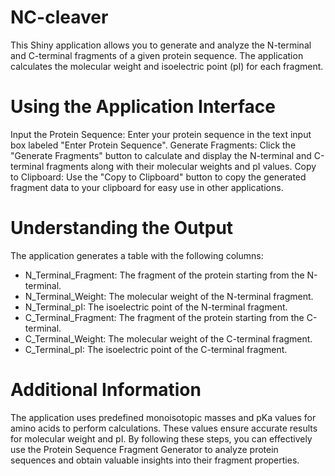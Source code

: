 # NC-cleaver
This Shiny application allows you to generate and analyze the N-terminal and C-terminal fragments of a given protein sequence. The application calculates the molecular weight and isoelectric point (pI) for each fragment.

# Using the Application Interface
Input the Protein Sequence: Enter your protein sequence in the text input box labeled "Enter Protein Sequence".
Generate Fragments: Click the "Generate Fragments" button to calculate and display the N-terminal and C-terminal fragments along with their molecular weights and pI values.
Copy to Clipboard: Use the "Copy to Clipboard" button to copy the generated fragment data to your clipboard for easy use in other applications.

# Understanding the Output
The application generates a table with the following columns:
* N_Terminal_Fragment: The fragment of the protein starting from the N-terminal.
* N_Terminal_Weight: The molecular weight of the N-terminal fragment.
* N_Terminal_pI: The isoelectric point of the N-terminal fragment.
* C_Terminal_Fragment: The fragment of the protein starting from the C-terminal.
* C_Terminal_Weight: The molecular weight of the C-terminal fragment.
* C_Terminal_pI: The isoelectric point of the C-terminal fragment.

# Additional Information
The application uses predefined monoisotopic masses and pKa values for amino acids to perform calculations. These values ensure accurate results for molecular weight and pI. By following these steps, you can effectively use the Protein Sequence Fragment Generator to analyze protein sequences and obtain valuable insights into their fragment properties.

